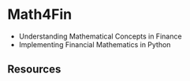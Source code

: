 # Math4Fin

* Understanding Mathematical Concepts in Finance
* Implementing Financial Mathematics in Python


## Resources
